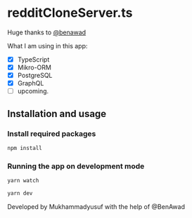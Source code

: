 # redditCloneServer.ts

Huge thanks to [@benawad](https://github.com/benawad)

What I am using in this app:

- [x] TypeScript
- [x] Mikro-ORM
- [x] PostgreSQL
- [x] GraphQL
- [ ] upcoming.

## Installation and usage

### Install required packages

```bash
npm install
```

### Running the app on development mode

```bash
yarn watch
```

```bash
yarn dev
```

Developed by Mukhammadyusuf with the help of @BenAwad
